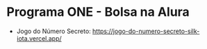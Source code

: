 # Programa ONE - Bolsa na Alura

- Jogo do Número Secreto: https://jogo-do-numero-secreto-silk-iota.vercel.app/
